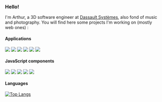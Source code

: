 ### Hello!

I'm Arthur, a 3D software engineer at [Dassault Systèmes](https://www.3ds.com/), also fond of music and photography. You will find here some projects I'm working on (mostly web ones) :

#### Applications

[![](https://badgen.net/badge/ManaZeak/0.2.0/yellow)](https://github.com/ManaZeak/ManaZeak)
[![](https://badgen.net/badge/WorldMap/0.9.3/yellow)](https://github.com/ArthurBeaulieu/WorldMap)
[![](https://badgen.net/badge/AudioVisualizer/0.9.6/yellow)](https://github.com/ArthurBeaulieu/AudioVisualizer)
[![](https://badgen.net/badge/Meax/0.0.1/yellow)](https://github.com/ArthurBeaulieu/Meax)
[![](https://badgen.net/badge/ORlyGenerator/1.2.0/yellow)](https://github.com/ArthurBeaulieu/ORlyGenerator)
[![](https://badgen.net/badge/OstrichRemover/1.5.0/blue)](https://github.com/ArthurBeaulieu/OstrichRemover)

#### JavaScript components

[![](https://badgen.net/badge/Shortcut.js/1.0.0/yellow)](https://github.com/ArthurBeaulieu/Shortcut.js)
[![](https://badgen.net/badge/Notification.js/1.1.0/yellow)](https://github.com/ArthurBeaulieu/Notification.js)
[![](https://badgen.net/badge/Logger.js/1.2.0/yellow)](https://github.com/ArthurBeaulieu/Logger.js)
[![](https://badgen.net/badge/CustomEvents.js/1.2.0/yellow)](https://github.com/ArthurBeaulieu/CustomEvents.js)
[![](https://badgen.net/badge/TreeList.js/0.0.1/yellow)](https://github.com/ArthurBeaulieu/TreeList.js)

#### Languages

[![Top Langs](https://github-readme-stats.vercel.app/api/top-langs/?username=ArthurBeaulieu&layout=compact)](https://github.com/ArthurBeaulieu)
